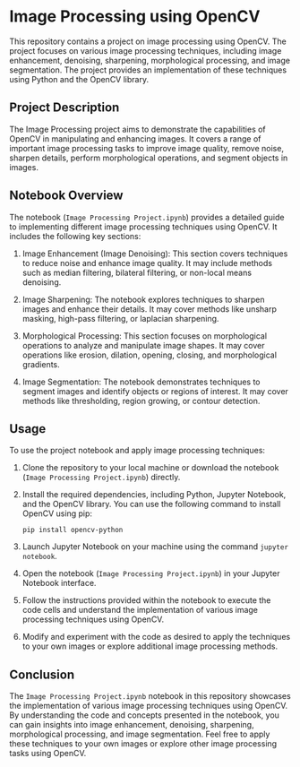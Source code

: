 # Image Processing using OpenCV

This repository contains a project on image processing using OpenCV. The project focuses on various image processing techniques, including image enhancement, denoising, sharpening, morphological processing, and image segmentation. The project provides an implementation of these techniques using Python and the OpenCV library.

## Project Description

The Image Processing project aims to demonstrate the capabilities of OpenCV in manipulating and enhancing images. It covers a range of important image processing tasks to improve image quality, remove noise, sharpen details, perform morphological operations, and segment objects in images.

## Notebook Overview

The notebook (`Image Processing Project.ipynb`) provides a detailed guide to implementing different image processing techniques using OpenCV. It includes the following key sections:

1. Image Enhancement (Image Denoising): This section covers techniques to reduce noise and enhance image quality. It may include methods such as median filtering, bilateral filtering, or non-local means denoising.

2. Image Sharpening: The notebook explores techniques to sharpen images and enhance their details. It may cover methods like unsharp masking, high-pass filtering, or laplacian sharpening.

3. Morphological Processing: This section focuses on morphological operations to analyze and manipulate image shapes. It may cover operations like erosion, dilation, opening, closing, and morphological gradients.

4. Image Segmentation: The notebook demonstrates techniques to segment images and identify objects or regions of interest. It may cover methods like thresholding, region growing, or contour detection.

## Usage

To use the project notebook and apply image processing techniques:

1. Clone the repository to your local machine or download the notebook (`Image Processing Project.ipynb`) directly.

2. Install the required dependencies, including Python, Jupyter Notebook, and the OpenCV library. You can use the following command to install OpenCV using pip:

   ```
   pip install opencv-python
   ```

3. Launch Jupyter Notebook on your machine using the command `jupyter notebook`.

4. Open the notebook (`Image Processing Project.ipynb`) in your Jupyter Notebook interface.

5. Follow the instructions provided within the notebook to execute the code cells and understand the implementation of various image processing techniques using OpenCV.

6. Modify and experiment with the code as desired to apply the techniques to your own images or explore additional image processing methods.


## Conclusion

The `Image Processing Project.ipynb` notebook in this repository showcases the implementation of various image processing techniques using OpenCV. By understanding the code and concepts presented in the notebook, you can gain insights into image enhancement, denoising, sharpening, morphological processing, and image segmentation. Feel free to apply these techniques to your own images or explore other image processing tasks using OpenCV.
